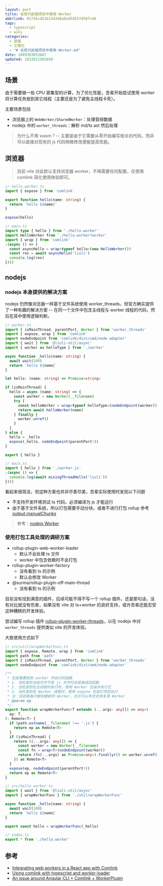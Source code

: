 ```yaml
---
layout: post
title: 在现代前端项目中使用 Worker
abbrlink: 0171bcd51b1343d6a9ad54557d567c46
tags:
  - typescript
  - wiki
categories:
  - 前端
  - 工程化
  - "# 在现代前端项目中使用 Worker.md"
date: 1609303052667
updated: 1633921501650
---
```


## 场景

由于需要做一些 CPU 密集型的计算，为了优化性能，吾辈开始尝试使用 worker 将计算任务放到其它线程（主要还是为了避免主线程卡死）。

主要场景包括

*   浏览器上的 `WebWorker/SharedWorker`：处理音频数据
*   nodejs 中的 `worker_threads`：解析 md/ts ast 然后处理

> 为什么不用 wasm？-- 主要是由于它需要从零开始编写相关的代码，而非可以直接对现有的 js 代码稍微修改便能提高性能。

## 浏览器

> 目前 vite 对此默认支持浏览器 worker，不再需要任何配置，仅使用 comlink 简化使用体验即可。

```ts
// hello.worker.ts
import { expose } from 'comlink'

export function hello(name: string) {
  return `hello ${name}`
}

expose(hello)
```

```ts
// main.ts
import type { hello } from './hello.worker'
import HelloWorker from './hello.worker?worker'
import { wrap } from 'comlink'
;(async () => {
  const asyncHello = wrap<typeof hello>(new HelloWorker())
  const res = await asyncHello('liuli')
  console.log(res)
})()
```

## nodejs

### nodejs 本身提供的解决方案

nodejs 仍然像浏览器一样基于文件系统使用 worker\_threads，但官方确实提供了一种有趣的解决方案 -- 在同一个文件中包含主线程与 worker 线程的代码，然后在其中使用逻辑判断。

```ts
// worker.ts
import { isMainThread, parentPort, Worker } from 'worker_threads'
import { expose, wrap } from 'comlink'
import nodeEndpoint from 'comlink/dist/umd/node-adapter'
import { wait } from '@liuli-util/async'
import { worker as helloType } from './worker'

async function _hello(name: string) {
  await wait(100)
  return `hello ${name}`
}

let hello: (name: string) => Promise<string>

if (isMainThread) {
  hello = async (name: string) => {
    const worker = new Worker(__filename)
    try {
      const helloWorker = wrap<typeof helloType>(nodeEndpoint(worker))
      return await helloWorker(name)
    } finally {
      worker.unref()
    }
  }
} else {
  hello = _hello
  expose(_hello, nodeEndpoint(parentPort!))
}

export { hello }
```

```ts
// main.ts
import { hello } from './worker.js'
;(async () => {
  console.log(await mixingThreadHello('liuli'))
})()
```

看起来很简洁，但这种方案也并非尽善尽美，吾辈实际使用时发现以下问题

*   不支持开发环境测试 ts 代码，必须编译为 js 才能运行
*   由于基于文件系统，所以打包需要手动分块，或者不进行打包
    rollup 参考 [output.manualChunks](https://rollupjs.org/guide/en/#outputmanualchunks)

> 参考：[nodejs Worker](https://nodejs.org/api/worker_threads.html#worker_threads_class_worker)

### 使用打包工具处理的调研方案

*   rollup-plugin-web-worker-loader
    *   默认不会处理 ts 文件
    *   worker 中包含依赖时不会打包
*   rollup-plugin-worker-factory
    *   没有看到 ts 的示例
    *   默认会修改 Worker
*   @surma/rollup-plugin-off-main-thread
    *   没有看到 ts 的示例

目前没有找到满意的插件，后续可能不得不写一个 rollup 插件。还是那句话，没有对比就没有伤害，如果没有 vite 对 ts+worker 的良好支持，或许吾辈还能忍受这种糟糕的开发体验。

尝试编写 rollup 插件 [rollup-plugin-worker-threads](https://github.com/rxliuli/liuli-tools/tree/master/libs/rollup-plugin-worker-threads)，以在 nodejs 中对 `worker_threads` 提供类似 vite 的开发体验。

大致使用方式如下

```ts
// src/util/wrapWorkerFunc.ts
import { expose, Remote, wrap } from 'comlink'
import path from 'path'
import { isMainThread, parentPort, Worker } from 'worker_threads'
import nodeEndpoint from 'comlink/dist/umd/node-adapter'

/**
 * 包装需要放到 worker 中执行的函数
 * 1. 当检查到当前文件不是 js 文件时会直接返回函数
 * 2. 当检查到在主线程时执行时，使用 Worker 包装并执行它
 * 3. 当检查到在 Worker 线程时，使用 expose 包装它然后执行
 * 注：目前是每次都创建新的 Worker，也许可以考虑支持复用 Worker
 * @param ep
 */
export function wrapWorkerFunc<T extends (...args: any[]) => any>(
  ep: T,
): Remote<T> {
  if (path.extname(__filename) !== '.js') {
    return ep as Remote<T>
  }
  if (isMainThread) {
    return ((...args: any[]) => {
      const worker = new Worker(__filename)
      const fn = wrap<T>(nodeEndpoint(worker))
      return (fn(...args) as Promise<any>).finally(() => worker.unref())
    }) as Remote<T>
  }
  expose(ep, nodeEndpoint(parentPort!))
  return ep as Remote<T>
}
```

```ts
// src/hello.worker.ts
import { wait } from '@liuli-util/async'
import { wrapWorkerFunc } from './util/wrapWorkerFunc'

async function _hello(name: string) {
  await wait(100)
  return `hello ${name}`
}

export const hello = wrapWorkerFunc(_hello)
```

```ts
// index.ts
export * from './hello.worker'
```

## 参考

*   [Integrating web workers in a React app with Comlink](https://blog.logrocket.com/integrating-web-workers-in-a-react-app-with-comlink/)
*   [Using comlink with typescript and worker-loader](https://lorefnon.tech/2019/03/24/using-comlink-with-typescript-and-worker-loader/)
*   [An issue around Angular CLI + Comlink + WorkerPlugin](https://medium.com/lacolaco-blog/an-issue-around-angular-cli-comlink-workerplugin-585be1c8d087)
